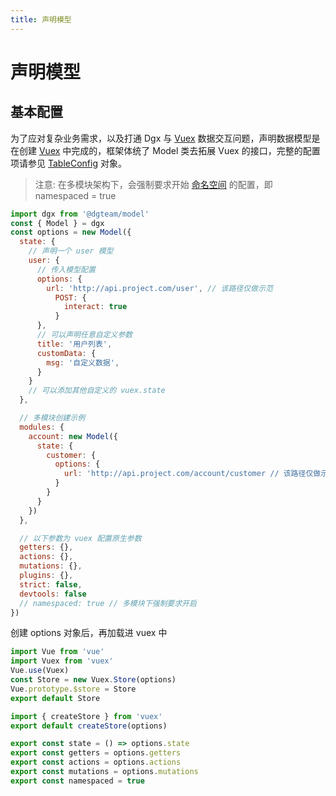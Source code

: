 ```yaml
---
title: 声明模型
---
```


# 声明模型

## 基本配置
为了应对复杂业务需求，以及打通 Dgx 与 [Vuex](https://next.vuex.vuejs.org/zh/index.html) 数据交互问题，声明数据模型是在创建 [Vuex](https://next.vuex.vuejs.org/zh/index.html) 中完成的，框架体统了 Model 类去拓展 Vuex 的接口，完整的配置项请参见 [TableConfig](./objects#TableConfig) 对象。
> 注意: 在多模块架构下，会强制要求开始 [命名空间](https://next.vuex.vuejs.org/zh/guide/modules.html#%E5%91%BD%E5%90%8D%E7%A9%BA%E9%97%B4) 的配置，即 namespaced = true

```javascript
import dgx from '@dgteam/model'
const { Model } = dgx
const options = new Model({
  state: {
    // 声明一个 user 模型
    user: {
      // 传入模型配置
      options: {
        url: 'http://api.project.com/user', // 该路径仅做示范
          POST: {
            interact: true
          }
      },
      // 可以声明任意自定义参数
      title: '用户列表',
      customData: {
        msg: '自定义数据',
      }
    }
    // 可以添加其他自定义的 vuex.state
  },

  // 多模块创建示例
  modules: {
    account: new Model({
      state: {
        customer: {
          options: {
            url: 'http://api.project.com/account/customer // 该路径仅做示范
          }
        }
      }
    })
  },

  // 以下参数为 vuex 配置原生参数
  getters: {},
  actions: {},
  mutations: {},
  plugins: {},
  strict: false,
  devtools: false
  // namespaced: true // 多模块下强制要求开启
})
```
创建 options 对象后，再加载进 vuex 中
<CodeGroup>
  <CodeGroupItem title="Vue2" active>

```javascript
import Vue from 'vue'
import Vuex from 'vuex'
Vue.use(Vuex)
const Store = new Vuex.Store(options)
Vue.prototype.$store = Store
export default Store
```
  </CodeGroupItem>
  <CodeGroupItem title="Vue3" active>

```javascript
import { createStore } from 'vuex'
export default createStore(options)
```
  </CodeGroupItem>
  <CodeGroupItem title="Nuxt2" active>

```javascript
export const state = () => options.state
export const getters = options.getters
export const actions = options.actions
export const mutations = options.mutations
export const namespaced = true
```
  </CodeGroupItem>
</CodeGroup>